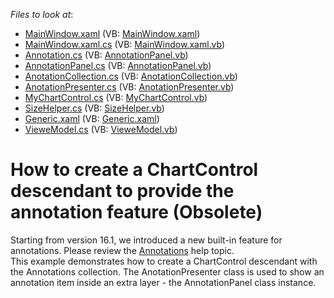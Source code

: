 <!-- default file list -->
*Files to look at*:

* [MainWindow.xaml](./CS/WpfApplication1/MainWindow.xaml) (VB: [MainWindow.xaml](./VB/WpfApplication1/MainWindow.xaml))
* [MainWindow.xaml.cs](./CS/WpfApplication1/MainWindow.xaml.cs) (VB: [MainWindow.xaml.vb](./VB/WpfApplication1/MainWindow.xaml.vb))
* [Annotation.cs](./CS/WpfApplication1/MyChartControl/Annotation.cs) (VB: [AnnotationPanel.vb](./VB/WpfApplication1/MyChartControl/AnnotationPanel.vb))
* [AnnotationPanel.cs](./CS/WpfApplication1/MyChartControl/AnnotationPanel.cs) (VB: [AnnotationPanel.vb](./VB/WpfApplication1/MyChartControl/AnnotationPanel.vb))
* [AnotationCollection.cs](./CS/WpfApplication1/MyChartControl/AnotationCollection.cs) (VB: [AnotationCollection.vb](./VB/WpfApplication1/MyChartControl/AnotationCollection.vb))
* [AnotationPresenter.cs](./CS/WpfApplication1/MyChartControl/AnotationPresenter.cs) (VB: [AnotationPresenter.vb](./VB/WpfApplication1/MyChartControl/AnotationPresenter.vb))
* [MyChartControl.cs](./CS/WpfApplication1/MyChartControl/MyChartControl.cs) (VB: [MyChartControl.vb](./VB/WpfApplication1/MyChartControl/MyChartControl.vb))
* [SizeHelper.cs](./CS/WpfApplication1/MyChartControl/SizeHelper.cs) (VB: [SizeHelper.vb](./VB/WpfApplication1/MyChartControl/SizeHelper.vb))
* [Generic.xaml](./CS/WpfApplication1/Themes/Generic.xaml) (VB: [Generic.xaml](./VB/WpfApplication1/Themes/Generic.xaml))
* [VieweModel.cs](./CS/WpfApplication1/VieweModel.cs) (VB: [VieweModel.vb](./VB/WpfApplication1/VieweModel.vb))
<!-- default file list end -->
# How to create a ChartControl descendant to provide the annotation feature (Obsolete) 


Starting from version 16.1, we introduced a new built-in feature for annotations. Please review the <a href="https://documentation.devexpress.com/#WPF/CustomDocument115898">Annotations</a> help topic.<br>This example demonstrates how to create a ChartControl descendant with the Annotations collection. The AnotationPresenter class is used to show an annotation item inside an extra layer - the AnnotationPanel class instance.

<br/>


